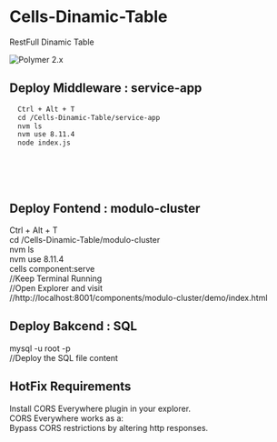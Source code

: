 # Cells-Dinamic-Table
RestFull Dinamic Table

![Polymer 2.x](https://img.shields.io/badge/Polymer-2.x-green.svg)

## Deploy Middleware : service-app
```html
  Ctrl + Alt + T 
  cd /Cells-Dinamic-Table/service-app
  nvm ls
  nvm use 8.11.4
  node index.js
```  
  <!-- Keep Terminal Running --><br>
  <!-- Open Explorer and visit --> <br>
  <!-- http://localhost:3000/endpoint --><br>

## Deploy Fontend : modulo-cluster 

  Ctrl + Alt + T <br>
  cd /Cells-Dinamic-Table/modulo-cluster <br>
  nvm ls <br>
  nvm use 8.11.4 <br>
  cells component:serve <br>
  //Keep Terminal Running <br>
  //Open Explorer and visit <br>
  //http://localhost:8001/components/modulo-cluster/demo/index.html <br>


## Deploy Bakcend : SQL
  
  mysql -u root -p <br>
  //Deploy the SQL file content <br>

## HotFix Requirements

  Install CORS Everywhere plugin in your explorer.<br>
  CORS Everywhere works as a: <br>
  Bypass CORS restrictions by altering http responses. 
